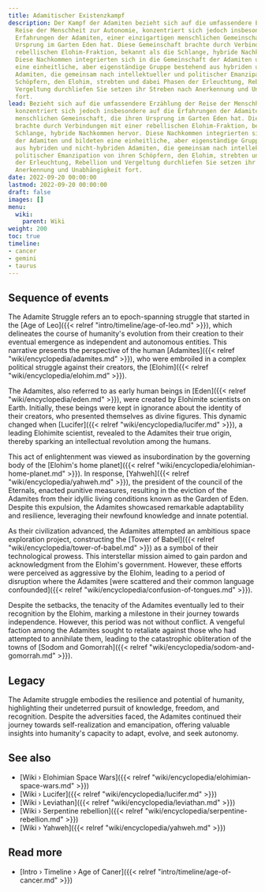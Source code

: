 ```yaml
---
title: Adamitischer Existenzkampf
description: Der Kampf der Adamiten bezieht sich auf die umfassendere Erzählung der
  Reise der Menschheit zur Autonomie, konzentriert sich jedoch insbesondere auf die
  Erfahrungen der Adamiten, einer einzigartigen menschlichen Gemeinschaft, die ihren
  Ursprung im Garten Eden hat. Diese Gemeinschaft brachte durch Verbindungen mit einer
  rebellischen Elohim-Fraktion, bekannt als die Schlange, hybride Nachkommen hervor.
  Diese Nachkommen integrierten sich in die Gemeinschaft der Adamiten und bildeten
  eine einheitliche, aber eigenständige Gruppe bestehend aus hybriden und nicht-hybriden
  Adamiten, die gemeinsam nach intellektueller und politischer Emanzipation von ihren
  Schöpfern, den Elohim, strebten und dabei Phasen der Erleuchtung, Rebellion und
  Vergeltung durchliefen Sie setzen ihr Streben nach Anerkennung und Unabhängigkeit
  fort.
lead: Bezieht sich auf die umfassendere Erzählung der Reise der Menschheit zur Autonomie,
  konzentriert sich jedoch insbesondere auf die Erfahrungen der Adamiten, einer einzigartigen
  menschlichen Gemeinschaft, die ihren Ursprung im Garten Eden hat. Diese Gemeinschaft
  brachte durch Verbindungen mit einer rebellischen Elohim-Fraktion, bekannt als die
  Schlange, hybride Nachkommen hervor. Diese Nachkommen integrierten sich in die Gemeinschaft
  der Adamiten und bildeten eine einheitliche, aber eigenständige Gruppe bestehend
  aus hybriden und nicht-hybriden Adamiten, die gemeinsam nach intellektueller und
  politischer Emanzipation von ihren Schöpfern, den Elohim, strebten und dabei Phasen
  der Erleuchtung, Rebellion und Vergeltung durchliefen Sie setzen ihr Streben nach
  Anerkennung und Unabhängigkeit fort.
date: 2022-09-20 00:00:00
lastmod: 2022-09-20 00:00:00
draft: false
images: []
menu:
  wiki:
    parent: Wiki
weight: 200
toc: true
timeline:
- cancer
- gemini
- taurus
---
```


## Sequence of events

The Adamite Struggle refers an to epoch-spanning struggle that started in the [Age of Leo]({{< relref "intro/timeline/age-of-leo.md" >}}), which delineates the course of humanity's evolution from their creation to their eventual emergence as independent and autonomous entities. This narrative presents the perspective of the human [Adamites]({{< relref "wiki/encyclopedia/adamites.md" >}}), who were embroiled in a complex political struggle against their creators, the [Elohim]({{< relref "wiki/encyclopedia/elohim.md" >}}).

The Adamites, also referred to as early human beings in [Eden]({{< relref "wiki/encyclopedia/eden.md" >}}), were created by Elohimite scientists on Earth. Initially, these beings were kept in ignorance about the identity of their creators, who presented themselves as divine figures. This dynamic changed when [Lucifer]({{< relref "wiki/encyclopedia/lucifer.md" >}}), a leading Elohimite scientist, revealed to the Adamites their true origin, thereby sparking an intellectual revolution among the humans.

This act of enlightenment was viewed as insubordination by the governing body of the [Elohim\'s home planet]({{< relref "wiki/encyclopedia/elohimian-home-planet.md" >}}). In response, [Yahweh]({{< relref "wiki/encyclopedia/yahweh.md" >}}), the president of the council of the Eternals, enacted punitive measures, resulting in the eviction of the Adamites from their idyllic living conditions known as the Garden of Eden. Despite this expulsion, the Adamites showcased remarkable adaptability and resilience, leveraging their newfound knowledge and innate potential.

As their civilization advanced, the Adamites attempted an ambitious space exploration project, constructing the [Tower of Babel]({{< relref "wiki/encyclopedia/tower-of-babel.md" >}}) as a symbol of their technological prowess. This interstellar mission aimed to gain pardon and acknowledgment from the Elohim's government. However, these efforts were perceived as aggressive by the Elohim, leading to a period of disruption where the Adamites [were scattered and their common language confounded]({{< relref "wiki/encyclopedia/confusion-of-tongues.md" >}}).

Despite the setbacks, the tenacity of the Adamites eventually led to their recognition by the Elohim, marking a milestone in their journey towards independence. However, this period was not without conflict. A vengeful faction among the Adamites sought to retaliate against those who had attempted to annihilate them, leading to the catastrophic obliteration of the towns of [Sodom and Gomorrah]({{< relref "wiki/encyclopedia/sodom-and-gomorrah.md" >}}).

## Legacy

The Adamite struggle embodies the resilience and potential of humanity, highlighting their undeterred pursuit of knowledge, freedom, and recognition. Despite the adversities faced, the Adamites continued their journey towards self-realization and emancipation, offering valuable insights into humanity's capacity to adapt, evolve, and seek autonomy.

## See also

- [Wiki › Elohimian Space Wars]({{< relref "wiki/encyclopedia/elohimian-space-wars.md" >}})
- [Wiki › Lucifer]({{< relref "wiki/encyclopedia/lucifer.md" >}})
- [Wiki › Leviathan]({{< relref "wiki/encyclopedia/leviathan.md" >}})
- [Wiki › Serpentine rebellion]({{< relref "wiki/encyclopedia/serpentine-rebellion.md" >}})
- [Wiki › Yahweh]({{< relref "wiki/encyclopedia/yahweh.md" >}})

## Read more

- [Intro › Timeline › Age of Caner]({{< relref "intro/timeline/age-of-cancer.md" >}})